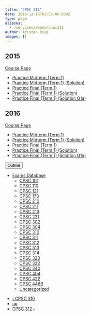 ```yaml
---
title: "CPSC 311"
date: 2016-12-15T01:56:00.000Z
type: page
aliases:
  - /services/exams/cpsc311
author: Tristan Rice
images: []
---
```


<div class="field field-name-body field-type-text-with-summary field-label-hidden"><div class="field-items"><div class="field-item even"><h2>2015</h2>

<p><a href="https://web.archive.org/web/20161215015634/http://www.ugrad.cs.ubc.ca/~cs311/2015W1/_notes.php">Course Page</a></p>

<ul>
<li><a href="https://ubccsss.org/files/2015-311-practice-blank.pdf">Practice Midterm (Term 1)</a></li>
<li><a href="https://ubccsss.org/files/2015-311-practice-sol_4.pdf">Practice Midterm (Term 1) (Solution)</a></li>
<li><a href="https://ubccsss.org/files/2015-311-practicefinal-blank.pdf">Practice Final (Term 1)</a></li>
<li><a href="https://ubccsss.org/files/2015-311-practicefinal-solution.pdf">Practice Final (Term 1) (Solution)</a></li>
<li><a href="https://ubccsss.org/files/2015-311-scan-practicefinalQ1a_5.pdf">Practice Final (Term 1) (Solution Q1a)</a></li>
</ul>

<h2>2016</h2>

<p><a href="https://web.archive.org/web/20161215015502/http://www.ugrad.cs.ubc.ca/~cs311/2016W1/_notes.php">Course Page</a></p>

<ul>
<li><a href="https://ubccsss.org/files/2016-cs311-t1-midterm-practice-blank.pdf">Practice Midterm (Term 1)</a></li>
<li><a href="https://ubccsss.org/files/2016-cs311-t1-midterm-practice-sol.pdf">Practice Midterm (Term 1) (Solution)</a></li>
<li><a href="https://ubccsss.org/files/2016-cs311-practicefinal-blank.pdf">Practice Final (Term 1)</a></li>
<li><a href="https://ubccsss.org/files/2016-cs311-practicefinal-sol.pdf">Practice Final (Term 1) (Solution)</a></li>
<li><a href="https://ubccsss.org/files/2016-cs311-practicefinal-sol-Q1a.pdf">Practice Final (Term 1) (Solution Q1a)</a></li>
</ul>
</div></div></div>  <div id="book-navigation-1440" class="book-navigation">
    <div class="book-toc btn-group pull-right">  <button type="button" class="btn btn-link dropdown-toggle" data-toggle="dropdown"><span class="icon glyphicon glyphicon-list" aria-hidden="true"></span> Outline <span class="caret"></span></button><ul class="dropdown-menu" role="menu"><li class="first last expanded" role="presentation"><a href="/services/exams">Exams Database</a><ul class="dropdown-menu" role="menu"><li class="first leaf" role="presentation"><a href="/services/exams/cpsc101">CPSC 101</a></li>
<li class="leaf" role="presentation"><a href="/services/exams/cpsc110">CPSC 110</a></li>
<li class="leaf" role="presentation"><a href="/services/exams/cpsc121">CPSC 121</a></li>
<li class="leaf" role="presentation"><a href="/services/exams/cpsc173">CPSC 173</a></li>
<li class="leaf" role="presentation"><a href="/services/exams/cpsc210">CPSC 210</a></li>
<li class="leaf" role="presentation"><a href="/services/exams/cpsc211">CPSC 211</a></li>
<li class="leaf" role="presentation"><a href="/services/exams/cpsc213">CPSC 213</a></li>
<li class="leaf" role="presentation"><a href="/services/exams/cpsc221">CPSC 221</a></li>
<li class="leaf" role="presentation"><a href="/services/exams/cpsc302">CPSC 302</a></li>
<li class="leaf" role="presentation"><a href="/services/exams/cpsc304">CPSC 304</a></li>
<li class="leaf" role="presentation"><a href="/services/exams/cpsc310">CPSC 310</a></li>
<li class="leaf active" role="presentation"><a href="/services/exams/cpsc311" class="active">CPSC 311 </a></li>
<li class="leaf" role="presentation"><a href="/services/exams/cpsc312">CPSC 312</a></li>
<li class="leaf" role="presentation"><a href="/services/exams/cpsc313">CPSC 313</a></li>
<li class="leaf" role="presentation"><a href="/services/exams/cpsc314">CPSC 314</a></li>
<li class="leaf" role="presentation"><a href="/services/exams/cpsc320">CPSC 320</a></li>
<li class="leaf" role="presentation"><a href="/services/exams/cpsc322">CPSC 322</a></li>
<li class="leaf" role="presentation"><a href="/services/exams/cpsc340">CPSC 340</a></li>
<li class="leaf" role="presentation"><a href="/services/exams/cpsc404">CPSC 404</a></li>
<li class="leaf" role="presentation"><a href="/services/exams/cpsc422">CPSC 422</a></li>
<li class="leaf" role="presentation"><a href="/services/exams/cpsc448B">CPSC 448B</a></li>
<li class="last leaf" role="presentation"><a href="/node/1455">Uncategorized</a></li>
</ul></li>
</ul></div>
        <ul class="pager clearfix">
              <li class="previous"><a href="/services/exams/cpsc310" class="page-previous" title="Go to previous page">&#x2039; CPSC 310</a></li>
                    <li><a href="/services/exams" class="page-up" title="Go to parent page">up</a></li>
                    <li class="next"><a href="/services/exams/cpsc312" class="page-next" title="Go to next page">CPSC 312 &#x203A;</a></li>
          </ul>

  </div>
    <footer>
          </footer>
